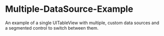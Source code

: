 # Multiple-DataSource-Example
An example of a single UITableView with multiple, custom data sources and a segmented control to switch between them.
